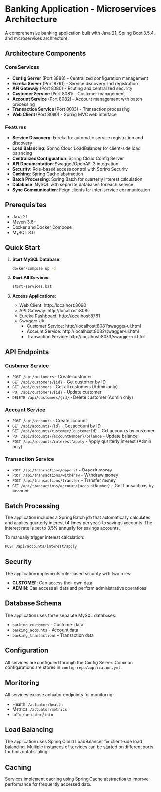 # Banking Application - Microservices Architecture

A comprehensive banking application built with Java 21, Spring Boot 3.5.4, and microservices architecture.

## Architecture Components

### Core Services
- **Config Server** (Port 8888) - Centralized configuration management
- **Eureka Server** (Port 8761) - Service discovery and registration
- **API Gateway** (Port 8080) - Routing and centralized security
- **Customer Service** (Port 8081) - Customer management
- **Account Service** (Port 8082) - Account management with batch processing
- **Transaction Service** (Port 8083) - Transaction processing
- **Web Client** (Port 8090) - Spring MVC web interface

### Features
- **Service Discovery**: Eureka for automatic service registration and discovery
- **Load Balancing**: Spring Cloud LoadBalancer for client-side load balancing
- **Centralized Configuration**: Spring Cloud Config Server
- **API Documentation**: Swagger/OpenAPI 3 integration
- **Security**: Role-based access control with Spring Security
- **Caching**: Spring Cache abstraction
- **Batch Processing**: Spring Batch for quarterly interest calculation
- **Database**: MySQL with separate databases for each service
- **Sync Communication**: Feign clients for inter-service communication

## Prerequisites
- Java 21
- Maven 3.6+
- Docker and Docker Compose
- MySQL 8.0

## Quick Start

1. **Start MySQL Database**:
   ```bash
   docker-compose up -d
   ```

2. **Start All Services**:
   ```bash
   start-services.bat
   ```

3. **Access Applications**:
   - Web Client: http://localhost:8090
   - API Gateway: http://localhost:8080
   - Eureka Dashboard: http://localhost:8761
   - Swagger UI: 
     - Customer Service: http://localhost:8081/swagger-ui.html
     - Account Service: http://localhost:8082/swagger-ui.html
     - Transaction Service: http://localhost:8083/swagger-ui.html

## API Endpoints

### Customer Service
- `POST /api/customers` - Create customer
- `GET /api/customers/{id}` - Get customer by ID
- `GET /api/customers` - Get all customers (Admin only)
- `PUT /api/customers/{id}` - Update customer
- `DELETE /api/customers/{id}` - Delete customer (Admin only)

### Account Service
- `POST /api/accounts` - Create account
- `GET /api/accounts/{id}` - Get account by ID
- `GET /api/accounts/customer/{customerId}` - Get accounts by customer
- `PUT /api/accounts/{accountNumber}/balance` - Update balance
- `POST /api/accounts/interest/apply` - Apply quarterly interest (Admin only)

### Transaction Service
- `POST /api/transactions/deposit` - Deposit money
- `POST /api/transactions/withdraw` - Withdraw money
- `POST /api/transactions/transfer` - Transfer money
- `GET /api/transactions/account/{accountNumber}` - Get transactions by account

## Batch Processing

The application includes a Spring Batch job that automatically calculates and applies quarterly interest (4 times per year) to savings accounts. The interest rate is set to 3.5% annually for savings accounts.

To manually trigger interest calculation:
```bash
POST /api/accounts/interest/apply
```

## Security

The application implements role-based security with two roles:
- **CUSTOMER**: Can access their own data
- **ADMIN**: Can access all data and perform administrative operations

## Database Schema

The application uses three separate MySQL databases:
- `banking_customers` - Customer data
- `banking_accounts` - Account data
- `banking_transactions` - Transaction data

## Configuration

All services are configured through the Config Server. Common configurations are stored in `config-repo/application.yml`.

## Monitoring

All services expose actuator endpoints for monitoring:
- Health: `/actuator/health`
- Metrics: `/actuator/metrics`
- Info: `/actuator/info`

## Load Balancing

The application uses Spring Cloud LoadBalancer for client-side load balancing. Multiple instances of services can be started on different ports for horizontal scaling.

## Caching

Services implement caching using Spring Cache abstraction to improve performance for frequently accessed data.